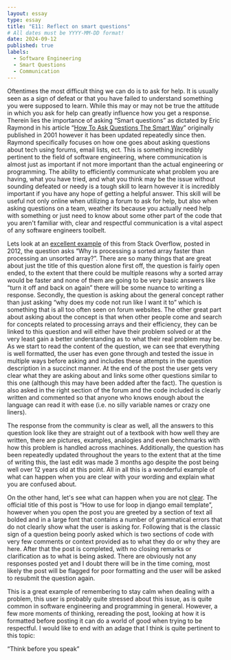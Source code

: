 ```yaml
---
layout: essay
type: essay
title: "E11: Reflect on smart questions"
# All dates must be YYYY-MM-DD format!
date: 2024-09-12
published: true
labels:
  - Software Engineering
  - Smart Questions
  - Communication
---
```


Oftentimes the most difficult thing we can do is to ask for help. It is usually seen as a sign of defeat or that you have failed to understand something you were supposed to learn. While this may or may not be true the attitude in which you ask for help can greatly influence how you get a response. Therein lies the importance of asking “Smart questions” as dictated by Eric Raymond in his article “[How To Ask Questions The Smart Way](http://www.catb.org/esr/faqs/smart-questions.html)” originally published in 2001 however it has been updated repeatedly since then. Raymond specifically focuses on how one goes about asking questions about tech using forums, email lists, ect. This is something incredibly pertinent to the field of software engineering, where communication is almost just as important if not more important than the actual engineering or programming. The ability to efficiently communicate what problem you are having, what you have tried, and what you think may be the issue without sounding defeated or needy is a tough skill to learn however it is incredibly important if you have any hope of getting a helpful answer. This skill will be useful not only online when utilizing a forum to ask for help, but also when asking questions on a team, weather its because you actually need help with something or just need to know about some other part of the code that you aren't familiar with, clear and respectful communication is a vital aspect of any software engineers toolbelt.

 Lets look at an [excellent example](https://stackoverflow.com/questions/11227809/why-is-processing-a-sorted-array-faster-than-processing-an-unsorted-array) of this from Stack Overflow, posted in 2012, the question asks “Why is processing a sorted array faster than processing an unsorted array?”. There are so many things that are great about just the title of this question alone first off, the question is fairly open ended, to the extent that there could be multiple reasons why a sorted array would be faster and none of  them are going to be very basic answers like “turn it off and back on again” there will be some nuance to writing a response. Secondly, the question is asking about the general concept rather than just asking “why does my code not run like I want it to” which is something that is all too often seen on forum websites. The other great part about asking about the concept is that when other people come and search for concepts related to processing arrays and their efficiency, they can be linked to this question and will either have their problem solved or at the very least gain a better understanding as to what their real problem may be. As we start to read the content of the question, we can see that everything is well formatted, the user has even gone through and tested the issue in multiple ways before asking and includes these attempts in the question description in a succinct manner. At the end of the post the user gets very clear what they are asking about and links some other questions similar to this one (although this may have been added after the fact). The question is also asked in the right section of the forum and the code included is clearly written and commented so that anyone who knows enough about the language can read it with ease (i.e. no silly variable names or crazy one liners). 

The response from the community is clear as well, all the answers to this question look like they are straight out of a textbook with how well they are written, there are pictures, examples, analogies and even benchmarks with how this problem is handled across machines. Additionally, the question has been repeatedly updated throughout the years to the extent that at the time of writing this, the last edit was made 3 months ago despite the post being well over 12 years old at this point. All in all this is a wonderful example of what can happen when you are clear with your wording and explain what you are confused about. 

On the other hand, let's see what can happen when you are not [clear](https://stackoverflow.com/questions/78980693/how-to-use-for-loop-in-django-email-template). The official title of this post is “How to use for loop in django email template”, however when you open the post you are greeted by a section of text all bolded and in a large font that contains a number of grammatical errors that do not clearly show what the user is asking for. Following that is the classic sign of a question being poorly asked which is two sections of code with very few comments or context provided as to what they do or why they are here. After that the post is completed, with no closing remarks or clarification as to what is being asked. There are obviously not any responses posted yet and I doubt there will be in the time coming, most likely the post will be flagged for poor formatting and the user will be asked to resubmit the question again.

 This is a great example of remembering to stay calm when dealing with a problem, this user is probably quite stressed about this issue, as is quite common in software engineering and programming in general. However, a few more moments of thinking, rereading the post, looking at how it is formatted before posting it can do a world of good when trying to be respectful. I would like to end with an adage that I think is quite pertinent to this topic:

“Think before you speak” 
